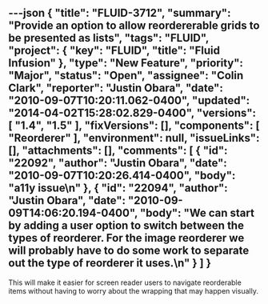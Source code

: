 ---json
{
  "title": "FLUID-3712",
  "summary": "Provide an option to allow reordererable grids to be presented as lists",
  "tags": "FLUID",
  "project": {
    "key": "FLUID",
    "title": "Fluid Infusion"
  },
  "type": "New Feature",
  "priority": "Major",
  "status": "Open",
  "assignee": "Colin Clark",
  "reporter": "Justin Obara",
  "date": "2010-09-07T10:20:11.062-0400",
  "updated": "2014-04-02T15:28:02.829-0400",
  "versions": [
    "1.4",
    "1.5"
  ],
  "fixVersions": [],
  "components": [
    "Reorderer"
  ],
  "environment": null,
  "issueLinks": [],
  "attachments": [],
  "comments": [
    {
      "id": "22092",
      "author": "Justin Obara",
      "date": "2010-09-07T10:20:26.414-0400",
      "body": "a11y issue\n"
    },
    {
      "id": "22094",
      "author": "Justin Obara",
      "date": "2010-09-09T14:06:20.194-0400",
      "body": "We can start by adding a user option to switch between the types of reorderer. For the image reorderer we will probably have to do some work to separate out the type of reorderer it uses.\n"
    }
  ]
}
---
This will make it easier for screen reader users to navigate reorderable items without having to worry about the wrapping that may happen visually.

        